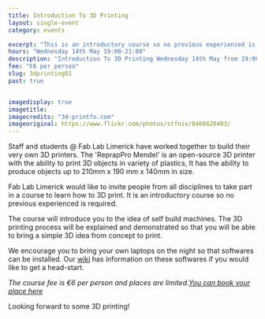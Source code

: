 ```yaml
---
title: Introduction To 3D Printing
layout: single-event
category: events

excerpt: "This is an introductory course so no previous experienced is required. The 'ReprapPro Mendel' is an open-source 3D printer with the ability to print 3D objects in variety of plastics."
hours: "Wednesday 14th May 19:00-21:00"
description: "Introduction To 3D Printing Wednesday 14th May from 19:00 to 21:00"
fee: "€6 per person"
slug: 3dprinting01
past: true


imagedisplay: true
imagetitle:
imagecredits: "3d-printfo.com"
imageoriginal: https://www.flickr.com/photos/stfnix/8468620403/
---
```


Staff and students @ Fab Lab Limerick have worked together to build their very own 3D printers. The 'ReprapPro Mendel' is an open-source 3D printer with the ability to print 3D objects in variety of plastics, It has the ability to produce objects up to 210mm x 190 mm x 140mm in size.

Fab Lab Limerick would like to invite people from all disciplines to take part in a course to learn how to 3D print. It is an introductory course so no previous experienced is required.

The course will introduce you to the idea of self build machines. The 3D printing process will be explained and demonstrated so that you will be able to bring a simple 3D idea from concept to print.

We encourage you to bring your own laptops on the night so that softwares can be installed. Our [wiki](https://github.com/FabLabLimerick/fablablimerick.github.io/wiki) has information on these softwares if you would like to get a head-start.

*The course fee is €6 per person and places are limited.[You can book your place here](http://fablablimerick.ticketleap.com/3d-printing-workshop/)*

Looking forward to some 3D printing!
